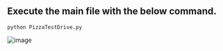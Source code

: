 ## Execute the main file with the below command.
 ```python3
python PizzaTestDrive.py
 ```  
![image](https://github.com/rebuild-123/Python-Head-First-Design-Patterns/blob/main/pictures_for_README/factory_pizzaaf.png)